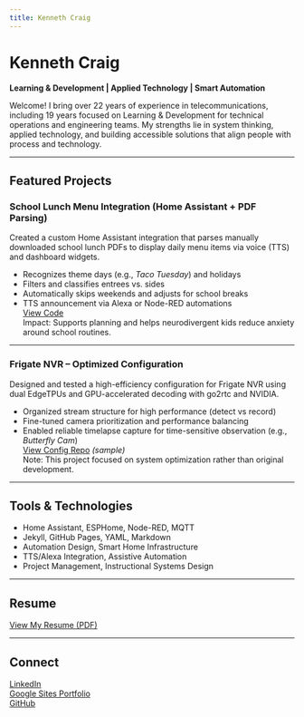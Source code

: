 ```yaml
---
title: Kenneth Craig
---
```


# Kenneth Craig  
**Learning & Development | Applied Technology | Smart Automation**

Welcome! I bring over 22 years of experience in telecommunications, including 19 years focused on Learning & Development for technical operations and engineering teams. My strengths lie in system thinking, applied technology, and building accessible solutions that align people with process and technology.

---

## Featured Projects

### School Lunch Menu Integration (Home Assistant + PDF Parsing)
Created a custom Home Assistant integration that parses manually downloaded school lunch PDFs to display daily menu items via voice (TTS) and dashboard widgets.  
- Recognizes theme days (e.g., *Taco Tuesday*) and holidays  
- Filters and classifies entrees vs. sides  
- Automatically skips weekends and adjusts for school breaks  
- TTS announcement via Alexa or Node-RED automations  
   [View Code](https://github.com/kcraig73/animated-octo-barnacle)  
   Impact: Supports planning and helps neurodivergent kids reduce anxiety around school routines.

---

###  Frigate NVR – Optimized Configuration
Designed and tested a high-efficiency configuration for Frigate NVR using dual EdgeTPUs and GPU-accelerated decoding with go2rtc and NVIDIA.  
- Organized stream structure for high performance (detect vs record)  
- Fine-tuned camera prioritization and performance balancing  
- Enabled reliable timelapse capture for time-sensitive observation (e.g., *Butterfly Cam*)  
   [View Config Repo](https://github.com/kcraig73/frigate-config-kcraig73) *(sample)*  
   Note: This project focused on system optimization rather than original development.

---

##  Tools & Technologies

- Home Assistant, ESPHome, Node-RED, MQTT  
- Jekyll, GitHub Pages, YAML, Markdown  
- Automation Design, Smart Home Infrastructure  
- TTS/Alexa Integration, Assistive Automation  
- Project Management, Instructional Systems Design

---

##  Resume
[View My Resume (PDF)](https://drive.google.com/file/d/1cJElFwkGrzWEvZtYayKvVxgot5xD6Ayh/view?usp=share_link)

---

##  Connect
[LinkedIn](www.linkedin.com/in/kenneth-craig)  
[Google Sites Portfolio](https://sites.google.com/view/kennethcraig/home)  
[GitHub](https://github.com/kcraig73)
